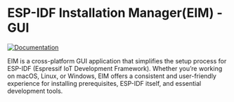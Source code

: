 # ESP-IDF Installation Manager(EIM) - GUI

[![Documentation](https://img.shields.io/badge/documentation-white?style=for-the-badge&logo=readthedocs&logoColor=red)](https://docs.espressif.com/projects/idf-im-ui/en/latest/)

EIM is a cross-platform GUI application that simplifies the setup process for ESP-IDF (Espressif IoT Development Framework). Whether you’re working on macOS, Linux, or Windows, EIM offers a consistent and user-friendly experience for installing prerequisites, ESP-IDF itself, and essential development tools.
